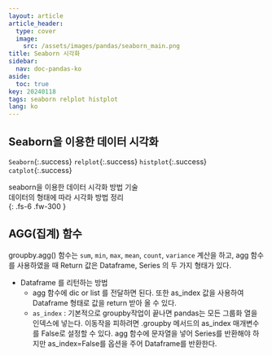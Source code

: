 ```yaml
---
layout: article
article_header:
  type: cover
  image:
    src: /assets/images/pandas/seaborn_main.png
title: Seaborn 시각화
sidebar:
  nav: doc-pandas-ko
aside:
  toc: true
key: 20240118
tags: seaborn relplot histplot
lang: ko
---
```


## Seaborn을 이용한 데이터 시각화
`Seaborn`{:.success} `relplot`{:.success} `histplot`{:.success} `catplot`{:.success}

seaborn을 이용한 데이터 시각화 방법 기술    
데이터의 형태에 따라 시각화 방법 정리   
{: .fs-6 .fw-300 }

## AGG(집계) 함수
groupby.agg() 함수는 `sum`, `min`, `max`, `mean`, `count`, `variance` 계산을 하고, agg 함수를 사용하였을 때 Return 값은 Dataframe, Series 의 두 가지 형태가 있다.

- Dataframe 를 리턴하는 방법
    - agg 함수에 dic or list 를 전달하면 된다. 또한 as_index 값을 사용하여 Dataframe 형태로 값을 return 받아 올 수 있다.
    - `as_index` : 기본적으로 groupby작업이 끝나면 pandas는 모든 그룹화 열을 인덱스에 넣는다. 이동작을 피하려면 .groupby 메서드의 as_index 매개변수를 False로 설정할 수 있다. agg 함수에 문자열을 넣어 Series를 반환해야 하지만 as_index=False를 옵션을 주어 Dataframe를 반환한다.

